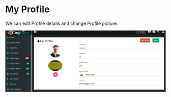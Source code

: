 # My Profile

We can edit Profile details and change Profile picture.

![](../.gitbook/assets/image%20%28157%29.png)

